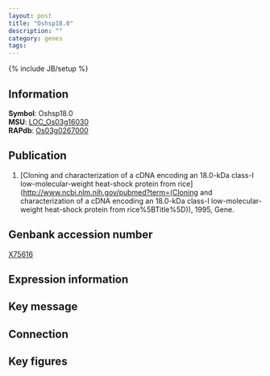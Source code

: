 ```yaml
---
layout: post
title: "Oshsp18.0"
description: ""
category: genes
tags: 
---
```

{% include JB/setup %}

## Information
__Symbol__: Oshsp18.0  
__MSU__: [LOC_Os03g16030](http://rice.plantbiology.msu.edu/cgi-bin/ORF_infopage.cgi?orf=LOC_Os03g16030)  
__RAPdb__: [Os03g0267000](http://rapdb.dna.affrc.go.jp/viewer/gbrowse_details/irgsp1?name=Os03g0267000)  

## Publication
1. [Cloning and characterization of a cDNA encoding an 18.0-kDa class-I low-molecular-weight heat-shock protein from rice](http://www.ncbi.nlm.nih.gov/pubmed?term=(Cloning and characterization of a cDNA encoding an 18.0-kDa class-I low-molecular-weight heat-shock protein from rice%5BTitle%5D)), 1995, Gene.

## Genbank accession number
[X75616](http://www.ncbi.nlm.nih.gov/nuccore/X75616)

## Expression information

## Key message

## Connection

## Key figures


